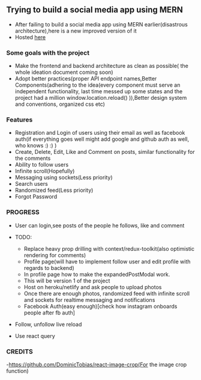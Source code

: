 ## Trying to build a social media app using MERN

- After failing to build a social media app using MERN earlier(disastrous architecture),here is a new improved version of it
- Hosted [here](https://social-media-app-vild.onrender.com/)

### Some goals with the project

- Make the frontend and backend architecture as clean as possible( the whole ideation document coming soon)
- Adopt better practices(proper API endpoint names,Better Components(adhering to the idea(every component must serve an independent functionality, last time messed up some states and the project had a million window.location.reload() )),Better design system and conventions, organized css etc)

### Features

- Registration and Login of users using their email as well as facebook auth(if everything goes well might add google and github auth as well, who knows :) :) )
- Create, Delete, Edit, Like and Comment on posts, similar functionality for the comments
- Ability to follow users
- Infinite scroll(Hopefully)
- Messaging using sockets(Less priority)
- Search users
- Randomized feed(Less priority)
- Forgot Password

### PROGRESS

- User can login,see posts of the people he follows, like and comment


- TODO:
  - Replace heavy prop drilling with context/redux-toolkit(also optimistic rendering for comments)
  - Profile page(will have to implement follow user and edit profile with regards to backend)
  - In profile page how to make the expandedPostModal work.
  - This will be version 1 of the project
  - Host on heroku/netlify and ask people to upload photos
  - Once there are enough photos, randomized feed with infinite scroll and sockets for realtime messaging and notifications
  - Facebook Auth(easy enough)[check how instagram onboards people after fb auth]


- Follow, unfollow live reload
- Use react query


### CREDITS
-https://github.com/DominicTobias/react-image-crop(For the image crop function)
